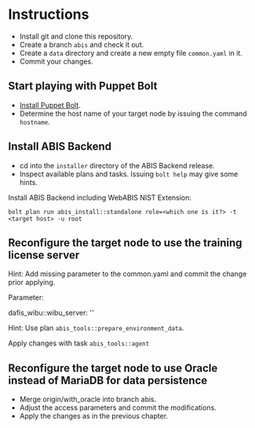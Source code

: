 # Instructions

- Install git and clone this repository.
- Create a branch `abis` and check it out.
- Create a `data` directory and create a new empty file `common.yaml` in it.
- Commit your changes.

## Start playing with Puppet Bolt

- [Install Puppet Bolt](https://puppet.com/docs/bolt/latest/bolt_installing.html#install-bolt-on-rhel).
- Determine the host name of your target node by issuing the command `hostname`.

## Install ABIS Backend

- cd into the `installer` directory of the ABIS Backend release.
- Inspect available plans and tasks. Issuing `bolt help` may give some hints.

Install ABIS Backend including WebABIS NIST Extension:

```
bolt plan run abis_install::standalone role=<which one is it?> -t <target host> -u root
```

## Reconfigure the target node to use the training license server

Hint: Add missing parameter to the common.yaml and commit the change prior applying.

Parameter:

dafis_wibu::wibu_server: '<host serving licenses>'

Hint: Use plan `abis_tools::prepare_environment_data`.

Apply changes with task `abis_tools::agent`

## Reconfigure the target node to use Oracle instead of MariaDB for data persistence

- Merge origin/with_oracle into branch abis.
- Adjust the access parameters and commit the modifications.
- Apply the changes as in the previous chapter.
